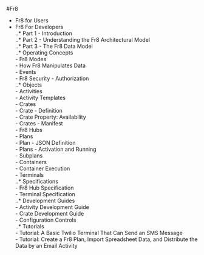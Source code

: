 #Fr8  

* Fr8 for Users  
* Fr8 For Developers  
    ..* Part 1 - Introduction  
    ..* Part 2 - Understanding the Fr8 Architectural Model  
    ..* Part 3 - The Fr8 Data Model  
    ..* Operating Concepts  
        - Fr8 Modes  
        - How Fr8 Manipulates Data  
        - Events  
        - Fr8 Security - Authorization  
    ..* Objects  
        - Activities  
        - Activity Templates  
        - Crates  
        - Crate - Definition  
        - Crate Property: Availability  
        - Crates - Manifest  
        - Fr8 Hubs  
        - Plans  
        - Plan - JSON Definition  
        - Plans - Activation and Running  
        - Subplans  
        - Containers  
        - Container Execution  
        - Terminals  
    ..* Specifications  
        - Fr8 Hub Specification  
        - Terminal Specification  
    ..* Development Guides  
        - Activity Development Guide  
        - Crate Development Guide  
        - Configuration Controls  
    ..* Tutorials  
        - Tutorial: A Basic Twilio Terminal That Can Send an SMS Message  
        - Tutorial: Create a Fr8 Plan, Import Spreadsheet Data, and Distribute the Data by an Email Activity

